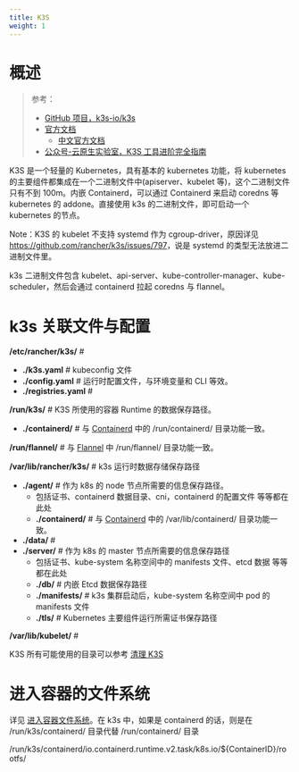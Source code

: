 ```yaml
---
title: K3S
weight: 1
---
```


# 概述

> 参考：
>
> - [GitHub 项目，k3s-io/k3s](https://github.com/k3s-io/k3s)
> - [官方文档](https://rancher.com/docs/k3s/latest/en/)
>   - [中文官方文档](https://docs.rancher.cn/k3s/)
> - [公众号-云原生实验室，K3S 工具进阶完全指南](https://mp.weixin.qq.com/s/ARhxWGypG0wepMqwTLH0mQ)

K3S 是一个轻量的 Kubernetes，具有基本的 kubernetes 功能，将 kubernetes 的主要组件都集成在一个二进制文件中(apiserver、kubelet 等)，这个二进制文件只有不到 100m。内嵌 Containerd，可以通过 Containerd 来启动 coredns 等 kubernetes 的 addone。直接使用 k3s 的二进制文件，即可启动一个 kubernetes 的节点。

Note：K3S 的 kubelet 不支持 systemd 作为 cgroup-driver，原因详见 <https://github.com/rancher/k3s/issues/797>，说是 systemd 的类型无法放进二进制文件里。

k3s 二进制文件包含 kubelet、api-server、kube-controller-manager、kube-scheduler，然后会通过 containerd 拉起 coredns 与 flannel。

# k3s 关联文件与配置

**/etc/rancher/k3s/** #

- **./k3s.yaml** # kubeconfig 文件
- **./config.yaml** # 运行时配置文件，与环境变量和 CLI 等效。
- **./registries.yaml** #

**/run/k3s/** # K3S 所使用的容器 Runtime 的数据保存路径。

- **./containerd/** # 与 [Containerd](</docs/10.云原生/2.2.实现容器的工具/Containerd/Containerd.md#Containerd 关联文件与配置>) 中的 /run/containerd/ 目录功能一致。

**/run/flannel/** # 与 [Flannel](</docs/10.云原生/2.3.Kubernetes 容器编排系统/8.Kubernetes 网络/CNI/Flannel.md#Flannel 关联文件与配置 容器编排系统/8.Kubernetes 网络/CNI/Flannel#Flannel 关联文件与配置>) 中 /run/flannel/ 目录功能一致。

**/var/lib/rancher/k3s/** # k3s 运行时数据存储保存路径

- **./agent/** # 作为 k8s 的 node 节点所需要的信息保存路径。
    - 包括证书、containerd 数据目录、cni，containerd 的配置文件 等等都在此处
    - **./containerd/** # 与 [Containerd](</docs/10.云原生/2.2.实现容器的工具/Containerd/Containerd.md#Containerd 关联文件与配置>) 中的 /var/lib/containerd/ 目录功能一致。
- **./data/** #
- **./server/** # 作为 k8s 的 master 节点所需要的信息保存路径
    - 包括证书、kube-system 名称空间中的 manifests 文件、etcd 数据 等等都在此处
    - **./db/** # 内嵌 Etcd 数据保存路径
    - **./manifests/** # k3s 集群启动后，kube-system 名称空间中 pod 的 manifests 文件
    - **./tls/** # Kubernetes 主要组件运行所需证书保存路径

**/var/lib/kubelet/** #

K3S 所有可能使用的目录可以参考 [清理 K3S](</docs/10.云原生/2.3.Kubernetes 容器编排系统/Kubernetes 衍生品/K3S/K3S 部署与清理.md#清理 K3S>)

# 进入容器的文件系统

详见 [进入容器文件系统](/docs/10.云原生/2.2.实现容器的工具/容器管理/容器运行时管理/进入容器文件系统.md)。在 k3s 中，如果是 containerd 的话，则是在 /run/k3s/containerd/ 目录代替 /run/containerd/ 目录

/run/k3s/containerd/io.containerd.runtime.v2.task/k8s.io/${ContainerID}/rootfs/
